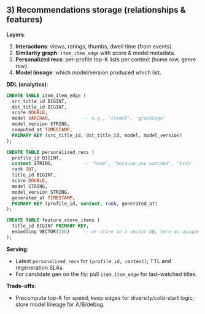 ## 3) Recommendations storage (relationships & features)

**Layers**:

1. **Interactions**: views, ratings, thumbs, dwell time (from events).
2. **Similarity graph**: `item_item_edge` with score & model metadata.
3. **Personalized recs**: per-profile top-K lists per context (home row, genre row).
4. **Model lineage**: which model/version produced which list.

**DDL (analytics)**:

```sql
CREATE TABLE item_item_edge (
  src_title_id BIGINT,
  dst_title_id BIGINT,
  score DOUBLE,
  model VARCHAR,            -- e.g., 'itemCF', 'graphSage'
  model_version STRING,
  computed_at TIMESTAMP,
  PRIMARY KEY (src_title_id, dst_title_id, model, model_version)
);

CREATE TABLE personalized_recs (
  profile_id BIGINT,
  context STRING,           -- 'home', 'because_you_watched', 'kids'
  rank INT,
  title_id BIGINT,
  score DOUBLE,
  model STRING,
  model_version STRING,
  generated_at TIMESTAMP,
  PRIMARY KEY (profile_id, context, rank, generated_at)
);

CREATE TABLE feature_store_items (
  title_id BIGINT PRIMARY KEY,
  embedding VECTOR(256)     -- or store in a vector DB; here as opaque blob/bytes
);
```

**Serving**:

* Latest `personalized_recs` for `(profile_id, context)`; TTL and regeneration SLAs.
* For candidate gen on the fly: pull `item_item_edge` for last-watched titles.

**Trade-offs**:

* Precompute top-K for speed; keep edges for diversity/cold-start logic; store model lineage for A/B/debug.